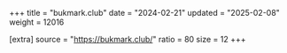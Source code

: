 +++
title = "bukmark.club"
date = "2024-02-21"
updated = "2025-02-08"
weight = 12016

[extra]
source = "https://bukmark.club/"
ratio = 80
size = 12
+++
